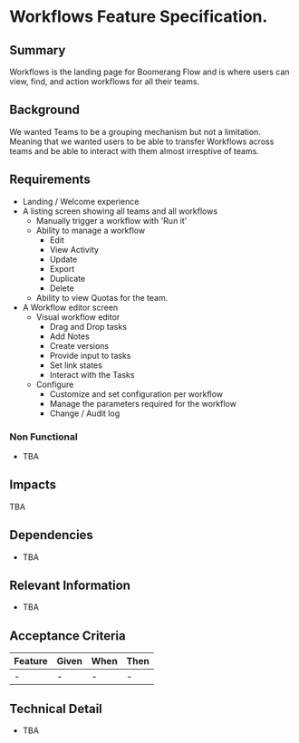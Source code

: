 # Workflows Feature Specification.

## Summary

Workflows is the landing page for Boomerang Flow and is where users can view, find, and action workflows for all their teams.

## Background

We wanted Teams to be a grouping mechanism but not a limitation. Meaning that we wanted users to be able to transfer Workflows across teams and be able to interact with them almost irresptive of teams.

## Requirements

- Landing / Welcome experience
- A listing screen showing all teams and all workflows
    - Manually trigger a workflow with 'Run it'
    - Ability to manage a workflow
        - Edit
        - View Activity
        - Update
        - Export
        - Duplicate
        - Delete
    - Ability to view Quotas for the team.
- A Workflow editor screen
    - Visual workflow editor
        - Drag and Drop tasks
        - Add Notes
        - Create versions
        - Provide input to tasks
        - Set link states
        - Interact with the Tasks
    - Configure
        - Customize and set configuration per workflow
        - Manage the parameters required for the workflow
        - Change / Audit log

### Non Functional

- TBA

## Impacts

TBA

## Dependencies

- TBA

## Relevant Information

- TBA

## Acceptance Criteria

| Feature | Given | When | Then
| --- | --- | --- | --- |
| - | - | - | - |

## Technical Detail

- TBA